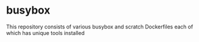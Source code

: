 # busybox
This repository consists of various busybox and scratch Dockerfiles each of which has unique tools installed
